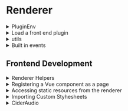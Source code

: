# Renderer

<details>

<summary>PluginEnv</summary>

When plugins are loaded in Cider the `constructor()` in the plugin class is passed a `PluginEnv` object, this object contains:

* `app` - The Electron app
* `store` - Electron Store
* `utils` - Cider utils
* `win` - The renderer window
* `dir` - Path to the plugin directory
* `dirName` - Plugin directory name

</details>

<details>

<summary>Load a front end plugin</summary>

To load a front end plugin (typically named `index.frontend.js`) from `index.js` `PluginEnv.utils.loadJSFrontend(path: string)` is used.

Example: `PluginEnv.utils.loadJSFrontend(path.join(PluginEnv.dir, "index.frontend.js"))`

</details>

<details>

<summary>utils</summary>

* `getPath(path: string)` - Returns path used by Cider by name.
  * `srcPath` - src/ folder
  * `rendererPath` - renderer/ folder
  * `mainPath` - main/ path
  * `resourcePath` - resources/ path
  * `i18nPath` - i18n/ path
  * `ciderCache` - Cider cache path
  * `themes` - Themes
  * `plugins` - Plugins
* `getLocale(language: string, key: string)`
  * Fetches the i18n locale for the given language.
* `getStoreValue(key: string)`
  * Gets a store value
* `getStore()`
  * Returns store
* `setStoreValue(key: string, value: any)`
  * Sets a store value
* `getWindow()`
  * Gets the renderer window
* `loadJSFrontend(path: string)`
  * Loads a JavaScript file into the renderer, this is the main method of loading front end plugins.
* `playback.` - Controls playback
  * `.play()` - Play
  * `.pause()` - Pause
  * `.playPause()` - Toggles playback
  * `.next()` - Next track in queue
  * `.previous()` - Previous track in queue

</details>

<details>

<summary>Built in events</summary>

Cider plugins support these methods by default, however more can be made with the use of ipcMain and ipcRenderer

* `onReady(win)` - (Required) Executes when the back end is ready
* `onRendererReady()` - Executes when the renderer has finished loading (app.init())
* `onPlaybackStateDidChange(attributes)` - Executes when playback state changes, passes song attributes
* `onNowPlayingItemDidChange(attributes)` - Executes when song changes, passes song attributes
* `onBeforeQuit` - Executes before Cider quits

</details>

## Frontend Development

<details>

<summary>Renderer Helpers</summary>

* `CiderFrontAPI.*`

<!---->

* `AddMenuEntry(entry: CiderFrontAPI.Objects.MenuEntry)` - Add an entry to the Cider menu
* `StyleSheets`
  * Add(href: string) - Load a `.less` stylesheet from a URL

</details>

<details>

<summary>Registering a Vue component as a page</summary>

Registering a Vue component is done by adding `plugin.` to the front of the component name. Pages can then be loaded with `app.appRoute("plugin/<component name without plugin.>")`

</details>

<details>

<summary>Accessing static resources from the renderer</summary>

Additional resources in the plugins such as images and other files can be accessed with methods like `fetch()` from `./plugins/:packageName/:file` this resolves to `http://localhost:{port}/plugins/:packageName/:file`

`:packageName` refers to the `name` property in package.json for the plugin.

</details>

<details>

<summary>Importing Custom Styhesheets</summary>

Example:

`CiderFrontAPI.StyleSheets.Add("./plugins/:packageName/mystylesheet.less")`

`:packageName` refers to the `name` property in package.json for the plugin.

</details>

<details>

<summary>CiderAudio</summary>

**Note: CiderAudio requires Advanced Audio Functionality to be enabled in the app settings.**

Cider features a custom audio stack, available in the renderer.

* `CiderAudio.context` - Primary AudioContext
* `CiderAudio.source` - Audio Source

CiderAudio contains the following nodes:

* `CiderAudio.audioNodes.gainNode` - Main gain node
* `CiderAudio.audioNodes.spatialNode` - Used by audio spatialization
* `CiderAudio.audioNodes.audioBands` - Used by EQ
* `CiderAudio.audioNodes.vibrantbassNode` - Used to deliver vibrant bass functionality
* `CiderAudio.audioNodes.llpw` - Used by Cider Adrenaline Processor (CAP)
* `CiderAudio.audioNodes.analogWarmth` - Used by Analog Warmth

#### audio.js explained

https://github.com/ciderapp/Cider/blob/develop/src/renderer/audio/audio.js

CiderAudio initializes with `CiderAudio.hierarchical_loading()` Inside the loading process, all audioNodes are cleared and re-initialized and chained based on what the user has enabled. The designed hierarchy for loading audio functions is as follows:

* `h1 item` - AudioBand (final output)
* `h2 item 1` - AudioBands vibrantbass\_h2\_1() (vibrant bass node)
* `h2 item 2` - llpw\_h2\_2() (CiderAudio.audioNodes.llpw)
* `h2 item 3` - analogWarmth\_h2\_3() (CiderAudio.audioNodes.analogWarmth)
* Spatial Node is always the last node in the chain

</details>

